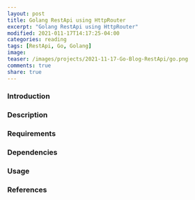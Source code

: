 ```yaml
---
layout: post
title: Golang RestApi using HttpRouter
excerpt: "Golang RestApi using HttpRouter"
modified: 2021-011-17T14:17:25-04:00
categories: reading
tags: [RestApi, Go, Golang]
image:
teaser: /images/projects/2021-11-17-Go-Blog-RestApi/go.png
comments: true
share: true
---
```

### Introduction

### Description

### Requirements

### Dependencies

### Usage

### References